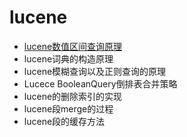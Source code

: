 # lucene
- [lucene数值区间查询原理](./lucene数值区间查询原理.md)
- lucene词典的构造原理
- lucene模糊查询以及正则查询的原理
- Lucece BooleanQuery倒排表合并策略
- lucene的删除索引的实现
- lucene段merge的过程
- lucene段的缓存方法
